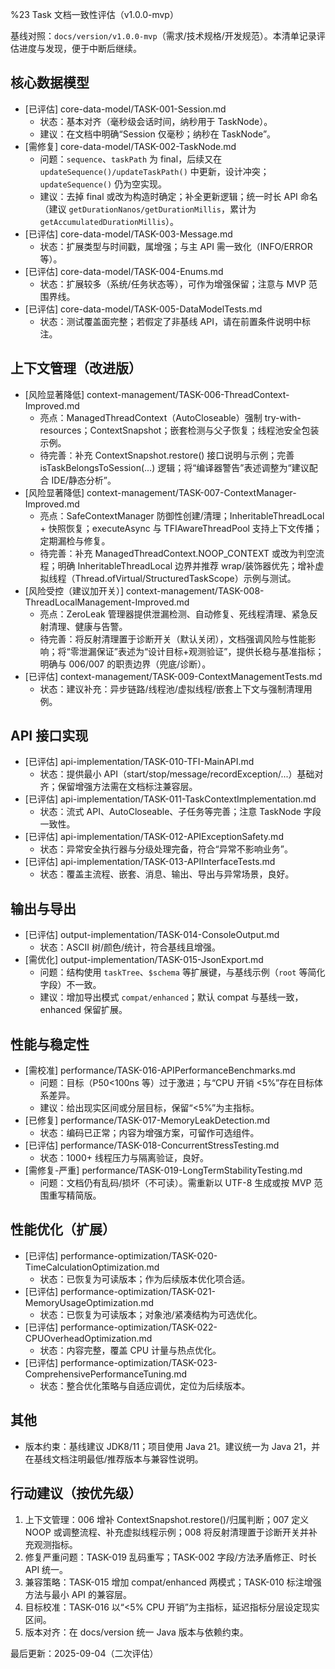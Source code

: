 %23 Task 文档一致性评估（v1.0.0-mvp）

基线对照：`docs/version/v1.0.0-mvp`（需求/技术规格/开发规范）。本清单记录评估进度与发现，便于中断后继续。

## 核心数据模型
- [已评估] core-data-model/TASK-001-Session.md
  - 状态：基本对齐（毫秒级会话时间，纳秒用于 TaskNode）。
  - 建议：在文档中明确“Session 仅毫秒；纳秒在 TaskNode”。
- [需修复] core-data-model/TASK-002-TaskNode.md
  - 问题：`sequence`、`taskPath` 为 final，后续又在 `updateSequence()/updateTaskPath()` 中更新，设计冲突；`updateSequence()` 仍为空实现。
  - 建议：去掉 final 或改为构造时确定；补全更新逻辑；统一时长 API 命名（建议 `getDurationNanos/getDurationMillis`，累计为 `getAccumulatedDurationMillis`）。
- [已评估] core-data-model/TASK-003-Message.md
  - 状态：扩展类型与时间戳，属增强；与主 API 需一致化（INFO/ERROR 等）。
- [已评估] core-data-model/TASK-004-Enums.md
  - 状态：扩展较多（系统/任务状态等），可作为增强保留；注意与 MVP 范围界线。
- [已评估] core-data-model/TASK-005-DataModelTests.md
  - 状态：测试覆盖面完整；若假定了非基线 API，请在前置条件说明中标注。

## 上下文管理（改进版）
- [风险显著降低] context-management/TASK-006-ThreadContext-Improved.md
  - 亮点：ManagedThreadContext（AutoCloseable）强制 try-with-resources；ContextSnapshot；嵌套检测与父子恢复；线程池安全包装示例。
  - 待完善：补充 ContextSnapshot.restore() 接口说明与示例；完善 isTaskBelongsToSession(...) 逻辑；将“编译器警告”表述调整为“建议配合 IDE/静态分析”。
- [风险显著降低] context-management/TASK-007-ContextManager-Improved.md
  - 亮点：SafeContextManager 防御性创建/清理；InheritableThreadLocal + 快照恢复；executeAsync 与 TFIAwareThreadPool 支持上下文传播；定期漏检与修复。
  - 待完善：补充 ManagedThreadContext.NOOP_CONTEXT 或改为判空流程；明确 InheritableThreadLocal 边界并推荐 wrap/装饰器优先；增补虚拟线程（Thread.ofVirtual/StructuredTaskScope）示例与测试。
- [风险受控（建议加开关）] context-management/TASK-008-ThreadLocalManagement-Improved.md
  - 亮点：ZeroLeak 管理器提供泄漏检测、自动修复、死线程清理、紧急反射清理、健康与告警。
  - 待完善：将反射清理置于诊断开关（默认关闭），文档强调风险与性能影响；将“零泄漏保证”表述为“设计目标+观测验证”，提供长稳与基准指标；明确与 006/007 的职责边界（兜底/诊断）。
- [已评估] context-management/TASK-009-ContextManagementTests.md
  - 状态：建议补充：异步链路/线程池/虚拟线程/嵌套上下文与强制清理用例。

## API 接口实现
- [已评估] api-implementation/TASK-010-TFI-MainAPI.md
  - 状态：提供最小 API（start/stop/message/recordException/...）基础对齐；保留增强方法需在文档标注兼容层。
- [已评估] api-implementation/TASK-011-TaskContextImplementation.md
  - 状态：流式 API、AutoCloseable、子任务等完善；注意 TaskNode 字段一致性。
- [已评估] api-implementation/TASK-012-APIExceptionSafety.md
  - 状态：异常安全执行器与分级处理完备，符合“异常不影响业务”。
- [已评估] api-implementation/TASK-013-APIInterfaceTests.md
  - 状态：覆盖主流程、嵌套、消息、输出、导出与异常场景，良好。

## 输出与导出
- [已评估] output-implementation/TASK-014-ConsoleOutput.md
  - 状态：ASCII 树/颜色/统计，符合基线且增强。
- [需优化] output-implementation/TASK-015-JsonExport.md
  - 问题：结构使用 `taskTree`、`$schema` 等扩展键，与基线示例（`root` 等简化字段）不一致。
  - 建议：增加导出模式 `compat/enhanced`；默认 compat 与基线一致，enhanced 保留扩展。

## 性能与稳定性
- [需校准] performance/TASK-016-APIPerformanceBenchmarks.md
  - 问题：目标（P50<100ns 等）过于激进；与“CPU 开销 <5%”存在目标体系差异。
  - 建议：给出现实区间或分层目标，保留“<5%”为主指标。
- [已修复] performance/TASK-017-MemoryLeakDetection.md
  - 状态：编码已正常；内容为增强方案，可留作可选组件。
- [已评估] performance/TASK-018-ConcurrentStressTesting.md
  - 状态：1000+ 线程压力与隔离验证，良好。
- [需修复-严重] performance/TASK-019-LongTermStabilityTesting.md
  - 问题：文档仍有乱码/损坏（不可读）。需重新以 UTF-8 生成或按 MVP 范围重写精简版。

## 性能优化（扩展）
- [已评估] performance-optimization/TASK-020-TimeCalculationOptimization.md
  - 状态：已恢复为可读版本；作为后续版本优化项合适。
- [已评估] performance-optimization/TASK-021-MemoryUsageOptimization.md
  - 状态：已恢复为可读版本；对象池/紧凑结构为可选优化。
- [已评估] performance-optimization/TASK-022-CPUOverheadOptimization.md
  - 状态：内容完整，覆盖 CPU 计量与热点优化。
- [已评估] performance-optimization/TASK-023-ComprehensivePerformanceTuning.md
  - 状态：整合优化策略与自适应调优，定位为后续版本。

## 其他
- 版本约束：基线建议 JDK8/11；项目使用 Java 21。建议统一为 Java 21，并在基线文档注明最低/推荐版本与兼容性说明。

## 行动建议（按优先级）
1) 上下文管理：006 增补 ContextSnapshot.restore()/归属判断；007 定义 NOOP 或调整流程、补充虚拟线程示例；008 将反射清理置于诊断开关并补充观测指标。
2) 修复严重问题：TASK-019 乱码重写；TASK-002 字段/方法矛盾修正、时长 API 统一。
3) 兼容策略：TASK-015 增加 compat/enhanced 两模式；TASK-010 标注增强方法与最小 API 的兼容层。
4) 目标校准：TASK-016 以“<5% CPU 开销”为主指标，延迟指标分层设定现实区间。
5) 版本对齐：在 docs/version 统一 Java 版本与依赖约束。

最后更新：2025-09-04（二次评估）
